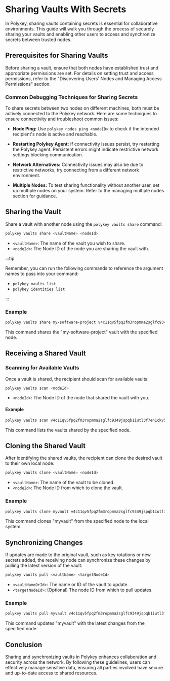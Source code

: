 # Sharing Vaults With Secrets

In Polykey, sharing vaults containing secrets is essential for collaborative
environments. This guide will walk you through the process of securely sharing
your vaults and enabling other users to access and synchronize secrets between
trusted nodes.

## Prerequisites for Sharing Vaults

Before sharing a vault, ensure that both nodes have established trust and
appropriate permissions are set. For details on setting trust and access
permissions, refer to the "Discovering Users' Nodes and Managing Access
Permissions" section.

### Common Debugging Techniques for Sharing Secrets

To share secrets between two nodes on different machines, both must be actively
connected to the Polykey network. Here are some techniques to ensure
connectivity and troubleshoot common issues:

- **Node Ping:** Use `polykey nodes ping <nodeID>` to check if the intended
  recipient's node is active and reachable.

- **Restarting Polykey Agent:** If connectivity issues persist, try restarting
  the Polykey agent. Persistent errors might indicate restrictive network
  settings blocking communication.

- **Network Alternatives:** Connectivity issues may also be due to restrictive
  networks, try connecting from a different network environment.

- **Multiple Nodes:** To test sharing functionality without another user, set up
  multiple nodes on your system. Refer to the managing multiple nodes section
  for guidance.

## Sharing the Vault

Share a vault with another node using the `polykey vaults share` command:

```bash
polykey vaults share <vaultName> <nodeId>
```

- `<vaultName>`: The name of the vault you wish to share.
- `<nodeId>`: The Node ID of the node you are sharing the vault with.

:::tip

Remember, you can run the following commands to reference the argument names to
pass into your command:

- `polykey vaults list`
- `polykey identities list`

:::

### Example

```bash
polykey vaults share my-software-project v4c11qv5fpq2fm3ropmma2sglfc9349jspqb1iutl3f7en1ckv500
```

This command shares the "my-software-project" vault with the specified node.

## Receiving a Shared Vault

### Scanning for Available Vaults

Once a vault is shared, the recipient should scan for available vaults:

```bash
polykey vaults scan <nodeId>
```

- `<nodeId>`: The Node ID of the node that shared the vault with you.

#### Example

```bash
polykey vaults scan v4c11qv5fpq2fm3ropmma2sglfc9349jspqb1iutl3f7en1ckv500
```

This command lists the vaults shared by the specified node.

## Cloning the Shared Vault

After identifying the shared vaults, the recipient can clone the desired vault
to their own local node:

```bash
polykey vaults clone <vaultName> <nodeId>
```

- `<vaultName>`: The name of the vault to be cloned.
- `<nodeId>`: The Node ID from which to clone the vault.

### Example

```bash
polykey vaults clone myvault v4c11qv5fpq2fm3ropmma2sglfc9349jspqb1iutl3f7en1ckv500
```

This command clones "myvault" from the specified node to the local system.

## Synchronizing Changes

If updates are made to the original vault, such as key rotations or new secrets
added, the receiving node can synchronize these changes by pulling the latest
version of the vault:

```bash
polykey vaults pull <vaultName> <targetNodeId>
```

- `<vaultNameOrId>`: The name or ID of the vault to update.
- `<targetNodeId>`: (Optional) The node ID from which to pull updates.

### Example

```bash
polykey vaults pull myvault v4c11qv5fpq2fm3ropmma2sglfc9349jspqb1iutl3f7en1ckv500
```

This command updates "myvault" with the latest changes from the specified node.

## Conclusion

Sharing and synchronizing vaults in Polykey enhances collaboration and security
across the network. By following these guidelines, users can effectively manage
sensitive data, ensuring all parties involved have secure and up-to-date access
to shared resources.
